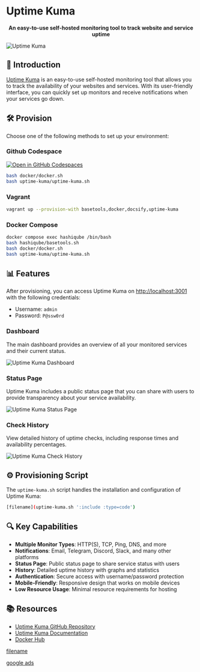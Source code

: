 # Uptime Kuma

<div align="center">
  <p><strong>An easy-to-use self-hosted monitoring tool to track website and service uptime</strong></p>
</div>

![Uptime Kuma](images/uptime-kuma-logo.png?raw=true "Uptime Kuma")

## 🚀 Introduction

[Uptime Kuma](https://github.com/louislam/uptime-kuma) is an easy-to-use self-hosted monitoring tool that allows you to track the availability of your websites and services. With its user-friendly interface, you can quickly set up monitors and receive notifications when your services go down.

## 🛠️ Provision

Choose one of the following methods to set up your environment:

<!-- tabs:start -->

### **Github Codespace**

[![Open in GitHub Codespaces](https://github.com/codespaces/badge.svg)](https://codespaces.new/star3am/hashiqube?quickstart=1)

```bash
bash docker/docker.sh
bash uptime-kuma/uptime-kuma.sh
```

### **Vagrant**

```bash
vagrant up --provision-with basetools,docker,docsify,uptime-kuma
```

### **Docker Compose**

```bash
docker compose exec hashiqube /bin/bash
bash hashiqube/basetools.sh
bash docker/docker.sh
bash uptime-kuma/uptime-kuma.sh
```
<!-- tabs:end -->

## 📊 Features

After provisioning, you can access Uptime Kuma on <http://localhost:3001> with the following credentials:

- Username: `admin`
- Password: `P@ssw0rd`

### Dashboard

The main dashboard provides an overview of all your monitored services and their current status.

![Uptime Kuma Dashboard](images/uptime-kuma-dashboard.png?raw=true "Uptime Kuma Dashboard")

### Status Page

Uptime Kuma includes a public status page that you can share with users to provide transparency about your service availability.

![Uptime Kuma Status Page](images/uptime-kuma-status-page.png?raw=true "Uptime Kuma Status Page")

### Check History

View detailed history of uptime checks, including response times and availability percentages.

![Uptime Kuma Check History](images/uptime-kuma-check-page.png?raw=true "Uptime Kuma Check History")

## ⚙️ Provisioning Script

The `uptime-kuma.sh` script handles the installation and configuration of Uptime Kuma:

```bash
[filename](uptime-kuma.sh ':include :type=code')
```

## 🔍 Key Capabilities

- **Multiple Monitor Types**: HTTP(S), TCP, Ping, DNS, and more
- **Notifications**: Email, Telegram, Discord, Slack, and many other platforms
- **Status Page**: Public status page to share service status with users
- **History**: Detailed uptime history with graphs and statistics
- **Authentication**: Secure access with username/password protection
- **Mobile-Friendly**: Responsive design that works on mobile devices
- **Low Resource Usage**: Minimal resource requirements for hosting

## 📚 Resources

- [Uptime Kuma GitHub Repository](https://github.com/louislam/uptime-kuma)
- [Uptime Kuma Documentation](https://github.com/louislam/uptime-kuma/wiki)
- [Docker Hub](https://hub.docker.com/r/louislam/uptime-kuma)

[filename](uptime-kuma.sh ':include :type=code')

[google ads](../googleads.html ':include :type=iframe width=100% height=300px')